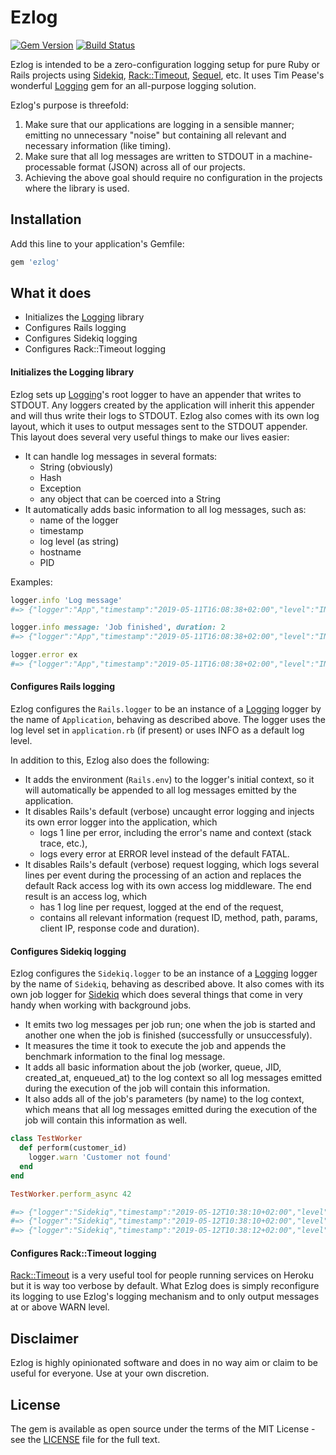 # Ezlog

[![Gem Version](https://badge.fury.io/rb/ezlog.svg)](https://badge.fury.io/rb/ezlog)
[![Build Status](https://travis-ci.com/emartech/ezlog.svg?branch=master)](https://travis-ci.com/emartech/ezlog)

Ezlog is intended to be a zero-configuration logging setup for pure Ruby or Rails projects using 
[Sidekiq](https://github.com/mperham/sidekiq), [Rack::Timeout](https://github.com/heroku/rack-timeout),
[Sequel](https://sequel.jeremyevans.net/), etc. It uses Tim Pease's wonderful [Logging](https://github.com/TwP/logging)
gem for an all-purpose logging solution.

Ezlog's purpose is threefold:
1. Make sure that our applications are logging in a sensible manner; emitting no unnecessary "noise" but containing all 
relevant and necessary information (like timing).
2. Make sure that all log messages are written to STDOUT in a machine-processable format (JSON) across all of our projects.
3. Achieving the above goal should require no configuration in the projects where the library is used.

## Installation

Add this line to your application's Gemfile:

```ruby
gem 'ezlog'
```

## What it does

* Initializes the [Logging](https://github.com/TwP/logging) library
* Configures Rails logging
* Configures Sidekiq logging
* Configures Rack::Timeout logging

#### Initializes the Logging library

Ezlog sets up [Logging](https://github.com/TwP/logging)'s root logger to have an appender that writes to STDOUT.
Any loggers created by the application will inherit this appender and will thus write their logs to STDOUT.
Ezlog also comes with its own log layout, which it uses to output messages sent to the STDOUT appender. This layout
does several very useful things to make our lives easier:

* It can handle log messages in several formats:
  * String (obviously)
  * Hash
  * Exception
  * any object that can be coerced into a String
* It automatically adds basic information to all log messages, such as:
  * name of the logger
  * timestamp
  * log level (as string)
  * hostname
  * PID

Examples:
```ruby
logger.info 'Log message'
#=> {"logger":"App","timestamp":"2019-05-11T16:08:38+02:00","level":"INFO","hostname":"MacbookPro.local","pid":71674,"message":"Log message"}

logger.info message: 'Job finished', duration: 2
#=> {"logger":"App","timestamp":"2019-05-11T16:08:38+02:00","level":"INFO","hostname":"MacbookPro.local","pid":71674,"message":"Job finished","duration":2}

logger.error ex
#=> {"logger":"App","timestamp":"2019-05-11T16:08:38+02:00","level":"INFO","hostname":"MacbookPro.local","pid":71674,"message":"Error message","error":{"class":"StandardError","message":"Error message","backtrace":[...]}}
```

#### Configures Rails logging

Ezlog configures the `Rails.logger` to be an instance of a [Logging](https://github.com/TwP/logging) logger by the name 
of `Application`, behaving as described above. The logger uses the log level set in `application.rb` (if present) or 
uses INFO as a default log level.

In addition to this, Ezlog also does the following:
* It adds the environment (`Rails.env`) to the logger's initial context, so it will automatically be appended to all log messages emitted by the application.
* It disables Rails's default (verbose) uncaught error logging and injects its own error logger into the application, which
  * logs 1 line per error, including the error's name and context (stack trace, etc.),
  * logs every error at ERROR level instead of the default FATAL.
* It disables Rails's default (verbose) request logging, which logs several lines per event during the processing of an action
  and replaces the default Rack access log with its own access log middleware. The end result is an access log, which
  * has 1 log line per request, logged at the end of the request,
  * contains all relevant information (request ID, method, path, params, client IP, response code and duration).

#### Configures Sidekiq logging

Ezlog configures the `Sidekiq.logger` to be an instance of a [Logging](https://github.com/TwP/logging) logger by the name
of `Sidekiq`, behaving as described above. It also comes with its own job logger for [Sidekiq](https://github.com/mperham/sidekiq) 
which does several things that come in very handy when working with background jobs.
 
* It emits two log messages per job run; one when the job is started and another one when the job is finished (successfully or unsuccessfuly).
* It measures the time it took to execute the job and appends the benchmark information to the final log message.
* It adds all basic information about the job (worker, queue, JID, created_at, enqueued_at) to the log context so
all log messages emitted during the execution of the job will contain this information.
* It also adds all of the job's parameters (by name) to the log context, which means that all log messages emitted 
during the execution of the job will contain this information as well.

```ruby
class TestWorker
  def perform(customer_id)
    logger.warn 'Customer not found'
  end
end

TestWorker.perform_async 42

#=> {"logger":"Sidekiq","timestamp":"2019-05-12T10:38:10+02:00","level":"INFO","hostname":"MacbookPro.local","pid":75538,"jid":"abcdef1234567890","queue":"default","worker":"TestWorker","created_at":"2019-05-12 10:38:10 +0200","enqueued_at":"2019-05-12 10:38:10 +0200","customer_id":42,"message":"TestWorker started"}
#=> {"logger":"Sidekiq","timestamp":"2019-05-12T10:38:10+02:00","level":"WARN","hostname":"MacbookPro.local","pid":75538,"jid":"abcdef1234567890","queue":"default","worker":"TestWorker","created_at":"2019-05-12 10:38:10 +0200","enqueued_at":"2019-05-12 10:38:10 +0200","customer_id":42,"message":"Customer not found"}
#=> {"logger":"Sidekiq","timestamp":"2019-05-12T10:38:12+02:00","level":"INFO","hostname":"MacbookPro.local","pid":75538,"jid":"abcdef1234567890","queue":"default","worker":"TestWorker","created_at":"2019-05-12 10:38:10 +0200","enqueued_at":"2019-05-12 10:38:10 +0200","customer_id":42,"duration_sec":2.667,"message":"TestWorker finished"}
```

#### Configures Rack::Timeout logging

[Rack::Timeout](https://github.com/heroku/rack-timeout) is a very useful tool for people running services on Heroku
but it is way too verbose by default. What Ezlog does is simply reconfigure its logging to use Ezlog's logging
mechanism and to only output messages at or above WARN level. 

## Disclaimer

Ezlog is highly opinionated software and does in no way aim or claim to be useful for everyone. Use at your own discretion.

## License

The gem is available as open source under the terms of the MIT License - see the [LICENSE](/LICENSE.txt) file for the full text.
